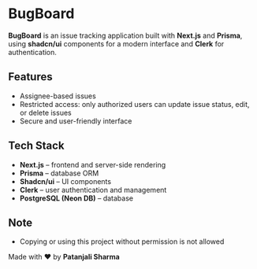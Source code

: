 # BugBoard

**BugBoard** is an issue tracking application built with **Next.js** and **Prisma**, using **shadcn/ui** components for a modern interface and **Clerk** for authentication.

## Features

- Assignee-based issues  
- Restricted access: only authorized users can update issue status, edit, or delete issues  
- Secure and user-friendly interface  

## Tech Stack

- **Next.js** – frontend and server-side rendering  
- **Prisma** – database ORM  
- **Shadcn/ui** – UI components  
- **Clerk** – user authentication and management  
- **PostgreSQL (Neon DB)** – database  

## Note

- Copying or using this project without permission is not allowed  

Made with ❤️ by **Patanjali Sharma**
